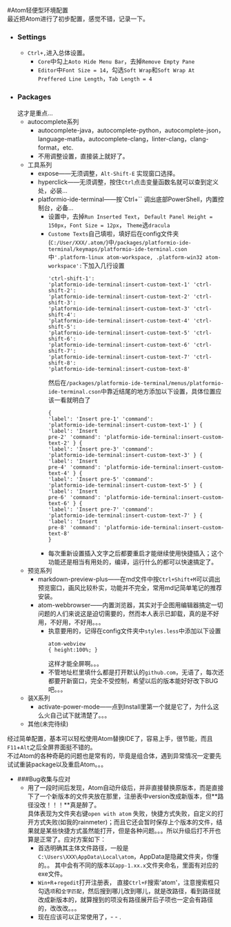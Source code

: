 #Atom轻便型环境配置  
最近把Atom进行了初步配置，感觉不错，记录一下。
	
* ### Settings
	* `Ctrl+,`进入总体设置。
		* `Core`中勾上`Aoto Hide Menu Bar`，去掉`Remove Empty Pane`
		* `Editor`中`Font Size = 14`，勾选`Soft Wrap`和`Soft Wrap At Preffered Line Length`，`Tab Length = 4`
* ### Packages 
	这才是重点...  
	* autocomplete系列
		* autocomplete-java，autocomplete-python，autocomplete-json，language-matla，autocomplete-clang，linter-clang，clang-format，etc.
		* 不用调整设置，直接装上就好了。
	* 工具系列
		* expose——无须调整，`Alt-Shift-E` 实现窗口选择。
		* hyperclick——无须调整，按住`Ctrl`点击变量函数名就可以查到定义处，必装...
		* platformio-ide-terminal——按`Ctrl+`` 调出底部PowerShell，内置控制台，必备...
			*   设置中，去掉`Run Inserted Text`， `Default Panel Height = 150px`，`Font Size = 12px`， `Theme`选`dracula`
			*   `Custome Texts`自己填啦，填好后在config文件夹(`C:/User/XXX/.atom/`)中`/packages/platformio-ide-terminal/keymaps/platformio-ide-terminal.cson`中`'.platform-linux atom-workspace, .platform-win32 atom-workspace':`下加入几行设置<pre><code>'ctrl-shift-1': 'platformio-ide-terminal:insert-custom-text-1'
  'ctrl-shift-2': 'platformio-ide-terminal:insert-custom-text-2'
  'ctrl-shift-3': 'platformio-ide-terminal:insert-custom-text-3'
  'ctrl-shift-4': 'platformio-ide-terminal:insert-custom-text-4'
  'ctrl-shift-5': 'platformio-ide-terminal:insert-custom-text-5'
  'ctrl-shift-6': 'platformio-ide-terminal:insert-custom-text-6'
  'ctrl-shift-7': 'platformio-ide-terminal:insert-custom-text-7'
  'ctrl-shift-8': 'platformio-ide-terminal:insert-custom-text-8'</code></pre>然后在`/packages/platformio-ide-terminal/menus/platformio-ide-terminal.cson`中靠近结尾的地方添加以下设置，具体位置应该一看就明白了<pre><code>{
          'label': 'Insert pre-1'
          'command': 'platformio-ide-terminal:insert-custom-text-1'
        }
        {
          'label': 'Insert pre-2'
          'command': 'platformio-ide-terminal:insert-custom-text-2'
        }
        {
          'label': 'Insert pre-3'
          'command': 'platformio-ide-terminal:insert-custom-text-3'
        }
        {
          'label': 'Insert pre-4'
          'command': 'platformio-ide-terminal:insert-custom-text-4'
        }
        {
          'label': 'Insert pre-5'
          'command': 'platformio-ide-terminal:insert-custom-text-5'
        }
        {
          'label': 'Insert pre-6'
          'command': 'platformio-ide-terminal:insert-custom-text-6'
        }
        {
          'label': 'Insert pre-7'
          'command': 'platformio-ide-terminal:insert-custom-text-7'
        }
        {
          'label': 'Insert pre-8'
          'command': 'platformio-ide-terminal:insert-custom-text-8'
        }</code></pre>
			* 每次重新设置插入文字之后都要重启才能继续使用快捷插入；这个功能还是相当有用处的，编译，运行什么的都可以快速搞定了。
	* 预览系列
		* markdown-preview-plus——在md文件中按`Ctrl+Shift+M`可以调出预览窗口，画风比较朴实，功能并不完全，常用md记简单笔记的推荐安装。
		* atom-webbrowser——内置浏览器，其实对于企图用编辑器搞定一切问题的人们来说这是迫切需要的，然而本人表示已卸载，真的是不好用，不好用，不好用。。。
			* 执意要用的，记得在config文件夹中`styles.less`中添加以下设置<pre><code>atom-webview { height:100%; }</code></pre>这样才能全屏啊。。。
			* 不管地址栏里填什么都是打开默认的`github.com`，无语了，每次还都要开新窗口，完全不受控制，希望以后的版本能好好改下BUG吧。。。
	* 装X系列
		* activate-power-mode——点到Install里第一个就是它了，为什么这么火自己试下就清楚了。。。
	* 其他(未完待续)

经过简单配置，基本可以轻松使用Atom替换IDE了，容易上手，很节能，而且`F11`+`Alt`之后全屏界面挺不错的。  
不过Atom的各种奇葩的问题也是常有的，毕竟是组合体，遇到异常情况一定要先试试重装package以及重启Atom。。。

* ###Bug收集与应对
	* 用了一段时间后发现，Atom自动升级后，并非直接替换原版本，而是直接下了一个新版本的文件夹放在那里，注册表中version改成新版本，但**路径没改！！！**真是醉了。  
	具体表现为文件夹右键`open with atom` 失败，快捷方式失败，自定义的打开方式失败(如我的rainmeter)；而且它还会暂时保存上个版本的文件，结果就是某些快捷方式虽然能打开，但是各种问题。。。所以升级后打不开也算是正常了。应对方案如下：
		* 首选明确其主体文件路径，一般是`C:\Users\XXX\AppData\Local\atom`，AppData是隐藏文件夹，你懂的。。 其中会有不同的版本以`app-1.xx.x`文件夹命名，里面有对应的exe文件。
		* `Win+R`+`regedit`打开注册表， 直接`Ctrl+F`搜索'atom'，注意搜索框只勾选`项`和`全字匹配`，然后搜到哪儿改到哪儿，就是改路径，看到路径就改成新版本的，就算搜到的项没有路径展开后子项也一定会有路径的，改改改。。。
		* 现在应该可以正常使用了，- - .